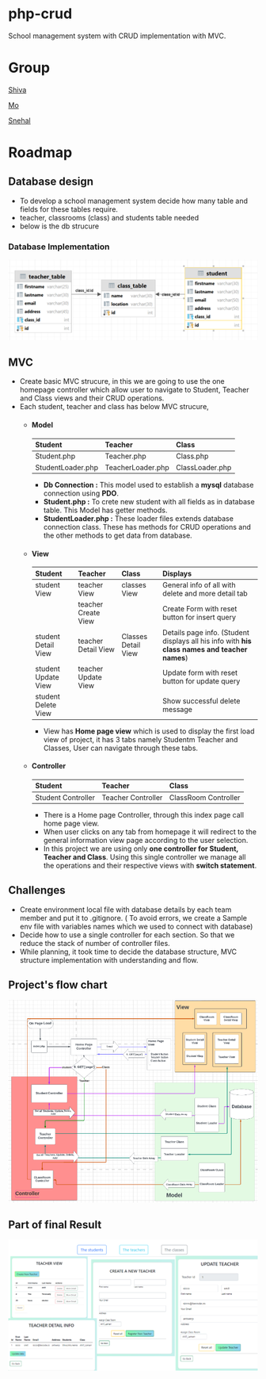 # php-crud
School management system with CRUD implementation with MVC.

# Group
[Shiva](https://github.com/shivamottaghi)

[Mo](https://github.com/Hub-Mo)

[Snehal](https://github.com/SnehalChetan)


# Roadmap
## Database design
* To develop a school management system decide how many table and fields for these tables require.
* teacher, classrooms (class) and students table needed
* below is the db strucure
### Database Implementation 
![](src/img/dbTableStructure.png)
## MVC
* Create basic MVC strucure, in this we are going to use the one homepage controller which allow user to navigate to Student, Teacher and Class  views and their CRUD operations.
* Each student, teacher and class has below MVC strucure,
  * #### Model
      | Student           | Teacher            | Class           |
      |------------------|--------------------|-----------------|
      | Student.php       | Teacher.php        | Class.php       |
      | StudentLoader.php | TeacherLoader.php  | ClassLoader.php |
    * **Db Connection :** This model used to establish a **mysql** database connection using **PDO**.
    * **Student.php :** To crete new student with all fields as in database table. This Model has getter methods.
    * **StudentLoader.php :** These loader files extends database connection class. These has methods for CRUD operations and the other methods to get data from database.
  * #### View
    | Student             | Teacher             | Class              | Displays                                                                           |
      |---------------------|--------------------|------------------------------------------------------------------------------------|-----------------|
      | student View        | teacher View        | classes View       | General info of all with delete and more detail tab   |
      |                     | teacher Create View |                    | Create Form with reset button for insert query       |
      | student Detail View | teacher Detail View | Classes Detail View | Details page info. (Student displays all his info with **his class names and teacher names**) |
      | student Update View | teacher Update View |                    | Update form with reset button for update query |
      | student Delete View |                     |                    | Show successful delete message|
    * View has **Home page view** which is used to display the first load view of project, it has 3 tabs namely Studentm Teacher and Classes, User can navigate through these tabs.
  * #### Controller
    | Student            | Teacher            | Class      | 
    |------------------|---------------|-----------------|
    | Student Controller | Teacher Controller  | ClassRoom Controller|
    
    * There is a Home page Controller, through this index page call home page view. 
    * When user clicks on any tab from homepage it will redirect to the general information view page according to the user selection.
    * In this project we are using only **one controller for Student, Teacher and Class**. Using this single controller we manage all the operations and their respective views with **switch statement**.

## Challenges
* Create environment local file with database details by each team member and put it to .gitignore. ( To avoid errors, we create a Sample env file with variables names which we used to connect with database)
* Decide how to use a single controller for each section. So that we reduce the stack of number of controller files.
* While planning, it took time to decide the database structure, MVC structure implementation with understanding and flow.

## Project's flow chart
![](src/img/crudFlowChart.PNG)

## Part of final Result
![](src/img/php_crud_3.png)